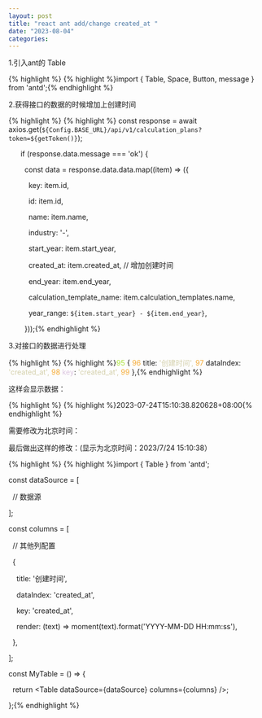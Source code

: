 ```yaml
---
layout: post
title: "react ant add/change created_at "
date: "2023-08-04"
categories: 
---
```

<p>1.引入ant的 Table</p>

{% highlight %}
{% highlight %}import { Table, Space, Button, message } from &#39;antd&#39;;{% endhighlight %}

<p>2.获得接口的数据的时候增加上创建时间</p>

{% highlight %}
{% highlight %}&nbsp;const response = await axios.get(`${Config.BASE_URL}/api/v1/calculation_plans?token=${getToken()}`);

&nbsp;&nbsp;&nbsp;&nbsp;&nbsp; if (response.data.message === &#39;ok&#39;) {

&nbsp;&nbsp;&nbsp;&nbsp;&nbsp;&nbsp;&nbsp; const data = response.data.data.map((item) =&gt; ({

&nbsp;&nbsp;&nbsp;&nbsp;&nbsp;&nbsp;&nbsp;&nbsp;&nbsp; key: item.id,

&nbsp;&nbsp;&nbsp;&nbsp;&nbsp;&nbsp;&nbsp;&nbsp;&nbsp; id: item.id,

&nbsp;&nbsp;&nbsp;&nbsp;&nbsp;&nbsp;&nbsp;&nbsp;&nbsp; name: item.name,

&nbsp;&nbsp;&nbsp;&nbsp;&nbsp;&nbsp;&nbsp;&nbsp;&nbsp; industry: &#39;-&#39;,

&nbsp;&nbsp;&nbsp;&nbsp;&nbsp;&nbsp;&nbsp;&nbsp;&nbsp; start_year: item.start_year,

&nbsp;&nbsp;&nbsp;&nbsp;&nbsp;&nbsp;&nbsp;&nbsp;&nbsp; created_at: item.created_at, // 增加创建时间

&nbsp;&nbsp;&nbsp;&nbsp;&nbsp;&nbsp;&nbsp;&nbsp;&nbsp; end_year: item.end_year,

&nbsp;&nbsp;&nbsp;&nbsp;&nbsp;&nbsp;&nbsp;&nbsp;&nbsp; calculation_template_name: item.calculation_templates.name,

&nbsp;&nbsp;&nbsp;&nbsp;&nbsp;&nbsp;&nbsp;&nbsp;&nbsp; year_range: `${item.start_year} - ${item.end_year}`,

&nbsp;&nbsp;&nbsp;&nbsp;&nbsp;&nbsp;&nbsp; }));{% endhighlight %}

<p>3.对接口的数据进行处理</p>

{% highlight %}
{% highlight %}<span style="color:#abe338">95 </span>      {
 <span style="color:#f5ab35">96</span>         title: <span style="color:#d4d0ab">&#39;创建时间&#39;,</span>
 <span style="color:#f5ab35">97</span>         dataIndex: <span style="color:#d4d0ab">&#39;created_at&#39;,</span>
 <span style="color:#f5ab35">98</span>         <span style="color:#dcc6e0">key</span>: <span style="color:#d4d0ab">&#39;created_at&#39;,</span>
 <span style="color:#f5ab35">99</span>       },{% endhighlight %}

<p>这样会显示数据：</p>

{% highlight %}
{% highlight %}2023-07-24T15:10:38.820628+08:00{% endhighlight %}

<p>需要修改为北京时间：</p>

<p>最后做出这样的修改：(显示为北京时间：2023/7/24 15:10:38）</p>

{% highlight %}
{% highlight %}import { Table } from &#39;antd&#39;;

const dataSource = [

&nbsp; // 数据源

];

const columns = [

&nbsp; // 其他列配置

&nbsp; {

&nbsp;&nbsp;&nbsp; title: &#39;创建时间&#39;,

&nbsp;&nbsp;&nbsp; dataIndex: &#39;created_at&#39;,

&nbsp;&nbsp;&nbsp; key: &#39;created_at&#39;,

&nbsp;&nbsp;&nbsp; render: (text) =&gt; moment(text).format(&#39;YYYY-MM-DD HH:mm:ss&#39;),

&nbsp; },

];

const MyTable = () =&gt; {

&nbsp; return &lt;Table dataSource={dataSource} columns={columns} /&gt;;

};{% endhighlight %}

